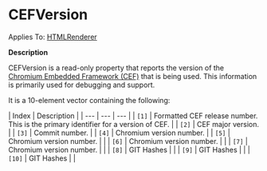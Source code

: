 




<h1 class="heading"><span class="name">CEFVersion</span></h1>

Applies To: [HTMLRenderer](../a-z/htmlrenderer.md)


**Description**


CEFVersion is a read-only property that reports the version of the [Chromium Embedded Framework (CEF)](https://en.wikipedia.org/wiki/Chromium_Embedded_Framework) that is being used. This information is primarily used for debugging and support.


It is a 10-element vector containing the following:


| Index | Description |
| --- | --- | ---  |
| `[1]` | Formatted CEF release number. This is the primary identifier for a version of CEF. |
| `[2]` | CEF major version. |
| `[3]` | Commit number. |
| `[4]` | Chromium version number. |
| `[5]` | Chromium version number. |  |
| `[6]` | Chromium version number. |  |
| `[7]` | Chromium version number. |  |
| `[8]` | GIT Hashes |  |
| `[9]` | GIT Hashes |  |
| `[10]` | GIT Hashes |  |




